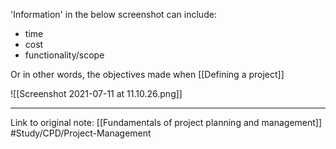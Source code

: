 'Information' in the below screenshot can include:
- time
- cost
- functionality/scope

Or in other words, the objectives made when [[Defining a project]]

![[Screenshot 2021-07-11 at 11.10.26.png]]

---
Link to original note:
[[Fundamentals of project planning and management]]
#Study/CPD/Project-Management 